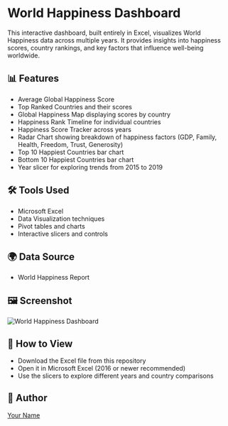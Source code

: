 # World Happiness Dashboard

This interactive dashboard, built entirely in Excel, visualizes World Happiness data across multiple years. It provides insights into happiness scores, country rankings, and key factors that influence well-being worldwide.

## 📊 Features

- Average Global Happiness Score
- Top Ranked Countries and their scores
- Global Happiness Map displaying scores by country
- Happiness Rank Timeline for individual countries
- Happiness Score Tracker across years
- Radar Chart showing breakdown of happiness factors (GDP, Family, Health, Freedom, Trust, Generosity)
- Top 10 Happiest Countries bar chart
- Bottom 10 Happiest Countries bar chart
- Year slicer for exploring trends from 2015 to 2019

## 🛠 Tools Used

- Microsoft Excel
- Data Visualization techniques
- Pivot tables and charts
- Interactive slicers and controls

## 🌍 Data Source

- World Happiness Report

## 🖼 Screenshot

![World Happiness Dashboard](Worldhapinessdashboard.png)

## 🚀 How to View

- Download the Excel file from this repository
- Open it in Microsoft Excel (2016 or newer recommended)
- Use the slicers to explore different years and country comparisons

## 👤 Author

[Your Name](https://github.com/Mohamed-Aslam-29)

